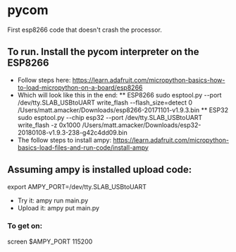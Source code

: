 # pycom
First esp8266 code that doesn't crash the processor.

## To run.  Install the pycom interpreter on the ESP8266
 * Follow steps here:
  https://learn.adafruit.com/micropython-basics-how-to-load-micropython-on-a-board/esp8266
 * Which will look like this in the end:
 ** ESP8266
 sudo esptool.py --port /dev/tty.SLAB_USBtoUART  write_flash --flash_size=detect 0 /Users/matt.amacker/Downloads/esp8266-20171101-v1.9.3.bin
 ** ESP32
 sudo esptool.py --chip esp32 --port /dev/tty.SLAB_USBtoUART  write_flash -z 0x1000 /Users/matt.amacker/Downloads/esp32-20180108-v1.9.3-238-g42c4dd09.bin
 * The follow steps to install ampy:
  https://learn.adafruit.com/micropython-basics-load-files-and-run-code/install-ampy

## Assuming ampy is installed upload code:
export AMPY_PORT=/dev/tty.SLAB_USBtoUART
 * Try it:
   ampy run main.py
 * Upload it:
   ampy put main.py

### To get on:
screen $AMPY_PORT 115200
